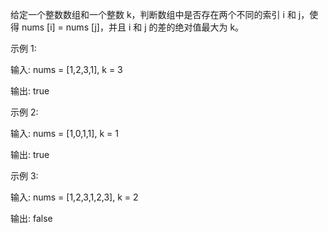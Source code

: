 给定一个整数数组和一个整数 k，判断数组中是否存在两个不同的索引 i 和 j，使得 nums [i] = nums [j]，并且 i 和 j 的差的绝对值最大为 k。

示例 1:

输入: nums = [1,2,3,1], k = 3

输出: true

示例 2:

输入: nums = [1,0,1,1], k = 1

输出: true

示例 3:

输入: nums = [1,2,3,1,2,3], k = 2

输出: false

